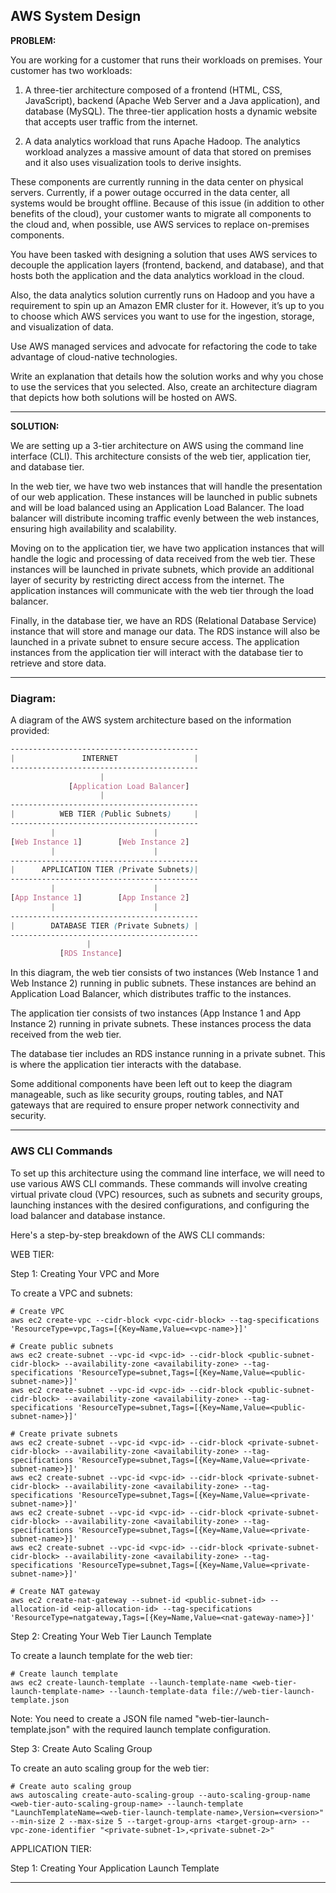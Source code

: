 ## AWS System Design

**PROBLEM:**

You are working for a customer that runs their workloads on premises. Your customer has two workloads:

1. A three-tier architecture composed of a frontend (HTML, CSS, JavaScript), backend (Apache Web Server and a Java application), and database (MySQL). The three-tier application hosts a dynamic website that accepts user traffic from the internet.

2. A data analytics workload that runs Apache Hadoop. The analytics workload analyzes a massive amount of data that stored on premises and it also uses visualization tools to derive insights.

These components are currently running in the data center on physical servers. Currently, if a power outage occurred in the data center, all systems would be brought offline. Because of this issue (in addition to other benefits of the cloud), your customer wants to migrate all components to the cloud and, when possible, use AWS services to replace on-premises components.

You have been tasked with designing a solution that uses AWS services to decouple the application layers (frontend, backend, and database), and that hosts both the application and the data analytics workload in the cloud. 

Also, the data analytics solution currently runs on Hadoop and you have a requirement to spin up an Amazon EMR cluster for it. However, it’s up to you to choose which AWS services you want to use for the ingestion, storage, and visualization of data.

Use AWS managed services and advocate for refactoring the code to take advantage of cloud-native technologies. 

Write an explanation that details how the solution works and why you chose to use the services that you selected. Also, create an architecture diagram that depicts how both solutions will be hosted on AWS. 


---
**SOLUTION:** 

We are setting up a 3-tier architecture on AWS using the command line interface (CLI). This architecture consists of the web tier, application tier, and database tier.

In the web tier, we have two web instances that will handle the presentation of our web application. These instances will be launched in public subnets and will be load balanced using an Application Load Balancer. The load balancer will distribute incoming traffic evenly between the web instances, ensuring high availability and scalability.

Moving on to the application tier, we have two application instances that will handle the logic and processing of data received from the web tier. These instances will be launched in private subnets, which provide an additional layer of security by restricting direct access from the internet. The application instances will communicate with the web tier through the load balancer.

Finally, in the database tier, we have an RDS (Relational Database Service) instance that will store and manage our data. The RDS instance will also be launched in a private subnet to ensure secure access. The application instances from the application tier will interact with the database tier to retrieve and store data.

---
### Diagram:

A diagram of the AWS system architecture based on the information provided:

```scss
------------------------------------------
|               INTERNET                 |
------------------------------------------
                    |
             [Application Load Balancer]
                    |
------------------------------------------
|          WEB TIER (Public Subnets)     |
------------------------------------------
         |                      |
[Web Instance 1]        [Web Instance 2]
         |                      |
------------------------------------------
|      APPLICATION TIER (Private Subnets)|
------------------------------------------
         |                      |
[App Instance 1]        [App Instance 2]
         |                      |
------------------------------------------
|        DATABASE TIER (Private Subnets) |
------------------------------------------
                 |
           [RDS Instance]
```

In this diagram, the web tier consists of two instances (Web Instance 1 and Web Instance 2) running in public subnets. These instances are behind an Application Load Balancer, which distributes traffic to the instances.

The application tier consists of two instances (App Instance 1 and App Instance 2) running in private subnets. These instances process the data received from the web tier.

The database tier includes an RDS instance running in a private subnet. This is where the application tier interacts with the database.

Some additional components have been left out to keep the diagram manageable, such as like security groups, routing tables, and NAT gateways that are required to ensure proper network connectivity and security.

---
### AWS CLI Commands

To set up this architecture using the command line interface, we will need to use various AWS CLI commands. These commands will involve creating virtual private cloud (VPC) resources, such as subnets and security groups, launching instances with the desired configurations, and configuring the load balancer and database instance.

Here's a step-by-step breakdown of the AWS CLI commands:

WEB TIER:

Step 1: Creating Your VPC and More

To create a VPC and subnets:

```shell
# Create VPC
aws ec2 create-vpc --cidr-block <vpc-cidr-block> --tag-specifications 'ResourceType=vpc,Tags=[{Key=Name,Value=<vpc-name>}]'

# Create public subnets
aws ec2 create-subnet --vpc-id <vpc-id> --cidr-block <public-subnet-cidr-block> --availability-zone <availability-zone> --tag-specifications 'ResourceType=subnet,Tags=[{Key=Name,Value=<public-subnet-name>}]'
aws ec2 create-subnet --vpc-id <vpc-id> --cidr-block <public-subnet-cidr-block> --availability-zone <availability-zone> --tag-specifications 'ResourceType=subnet,Tags=[{Key=Name,Value=<public-subnet-name>}]'

# Create private subnets
aws ec2 create-subnet --vpc-id <vpc-id> --cidr-block <private-subnet-cidr-block> --availability-zone <availability-zone> --tag-specifications 'ResourceType=subnet,Tags=[{Key=Name,Value=<private-subnet-name>}]'
aws ec2 create-subnet --vpc-id <vpc-id> --cidr-block <private-subnet-cidr-block> --availability-zone <availability-zone> --tag-specifications 'ResourceType=subnet,Tags=[{Key=Name,Value=<private-subnet-name>}]'
aws ec2 create-subnet --vpc-id <vpc-id> --cidr-block <private-subnet-cidr-block> --availability-zone <availability-zone> --tag-specifications 'ResourceType=subnet,Tags=[{Key=Name,Value=<private-subnet-name>}]'
aws ec2 create-subnet --vpc-id <vpc-id> --cidr-block <private-subnet-cidr-block> --availability-zone <availability-zone> --tag-specifications 'ResourceType=subnet,Tags=[{Key=Name,Value=<private-subnet-name>}]'

# Create NAT gateway
aws ec2 create-nat-gateway --subnet-id <public-subnet-id> --allocation-id <eip-allocation-id> --tag-specifications 'ResourceType=natgateway,Tags=[{Key=Name,Value=<nat-gateway-name>}]'
```

Step 2: Creating Your Web Tier Launch Template

To create a launch template for the web tier:

```shell
# Create launch template
aws ec2 create-launch-template --launch-template-name <web-tier-launch-template-name> --launch-template-data file://web-tier-launch-template.json
```

Note: You need to create a JSON file named "web-tier-launch-template.json" with the required launch template configuration.

Step 3: Create Auto Scaling Group

To create an auto scaling group for the web tier:

```shell
# Create auto scaling group
aws autoscaling create-auto-scaling-group --auto-scaling-group-name <web-tier-auto-scaling-group-name> --launch-template "LaunchTemplateName=<web-tier-launch-template-name>,Version=<version>" --min-size 2 --max-size 5 --target-group-arns <target-group-arn> --vpc-zone-identifier "<private-subnet-1>,<private-subnet-2>"
```

APPLICATION TIER:

Step 1: Creating Your Application Launch Template


---

